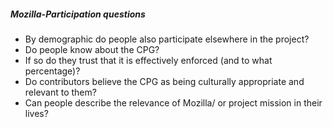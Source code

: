 ##### Mozilla-Participation questions

* By demographic do people also participate elsewhere in the project?
* Do people know about the CPG?
* If so do they trust that it is effectively enforced (and to what percentage)?
* Do contributors believe the CPG as being culturally appropriate and relevant to them?
* Can people describe the relevance of Mozilla/ or project mission in their lives?
